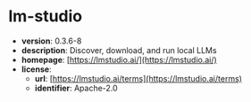 # lm-studio

- **version**: 0.3.6-8
- **description**: Discover, download, and run local LLMs
- **homepage**: [https://lmstudio.ai/](https://lmstudio.ai/)
- **license**:
  - **url**: [https://lmstudio.ai/terms](https://lmstudio.ai/terms)
  - **identifier**: Apache-2.0

